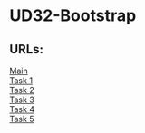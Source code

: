# UD32-Bootstrap
## URLs:
[Main](https://marccudi.github.io/UD32-Bootstrap/)<br />
  [Task 1](https://marccudi.github.io/UD32-Bootstrap/Task1/)<br />
  [Task 2](https://marccudi.github.io/UD32-Bootstrap/Task2/)<br />
  [Task 3](https://marccudi.github.io/UD32-Bootstrap/Task3/)<br />
  [Task 4](https://marccudi.github.io/UD32-Bootstrap/Task4/)<br />
  [Task 5](https://marccudi.github.io/UD32-Bootstrap/Task5/)
